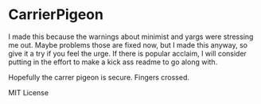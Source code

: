 # CarrierPigeon

I made this because the warnings about minimist and yargs were stressing me out.  Maybe problems those are fixed now, but I made this anyway, so give it a try if you feel the urge.  If there is popular acclaim, I will consider putting in the effort to make a kick ass readme to go along with.

Hopefully the carrer pigeon is secure.  Fingers crossed.

MIT License
